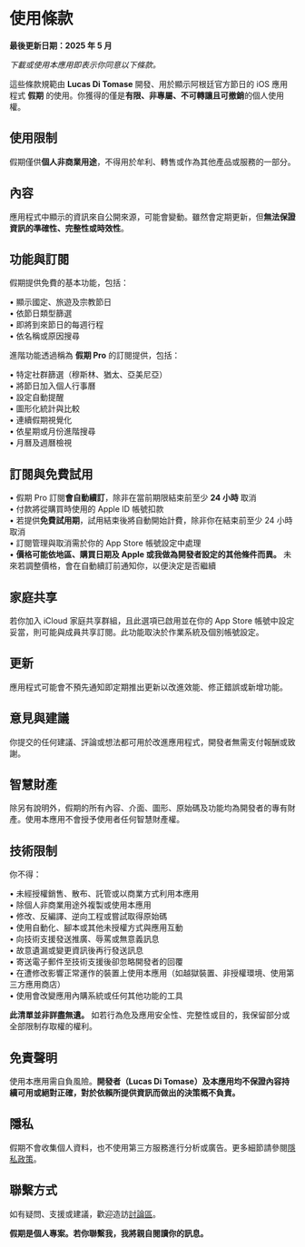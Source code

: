 # 使用條款  
  
**最後更新日期：2025 年 5 月**  
  
*下載或使用本應用即表示你同意以下條款。*  
  
這些條款規範由 **Lucas Di Tomase** 開發、用於顯示阿根廷官方節日的 iOS 應用程式 **假期** 的使用。你獲得的僅是**有限、非專屬、不可轉讓且可撤銷**的個人使用權。  
  
## 使用限制  
  
假期僅供**個人非商業用途**，不得用於牟利、轉售或作為其他產品或服務的一部分。  
  
## 內容  
  
應用程式中顯示的資訊來自公開來源，可能會變動。雖然會定期更新，但**無法保證資訊的準確性、完整性或時效性**。  
  
## 功能與訂閱  
  
假期提供免費的基本功能，包括：  
  
• 顯示國定、旅遊及宗教節日  
• 依節日類型篩選  
• 即將到來節日的每週行程  
• 依名稱或原因搜尋  
  
進階功能透過稱為 **假期 Pro** 的訂閱提供，包括：  
  
• 特定社群篩選（穆斯林、猶太、亞美尼亞）  
• 將節日加入個人行事曆  
• 設定自動提醒  
• 圖形化統計與比較  
• 連續假期視覺化  
• 依星期或月份進階搜尋  
• 月曆及週曆檢視  
  
## 訂閱與免費試用  
  
• 假期 Pro 訂閱**會自動續訂**，除非在當前期限結束前至少 **24 小時** 取消  
• 付款將從購買時使用的 Apple ID 帳號扣款  
• 若提供**免費試用期**，試用結束後將自動開始計費，除非你在結束前至少 24 小時取消  
• 訂閱管理與取消需於你的 App Store 帳號設定中處理  
• **價格可能依地區、購買日期及 Apple 或我做為開發者設定的其他條件而異。** 未來若調整價格，會在自動續訂前通知你，以便決定是否繼續  
  
## 家庭共享  
  
若你加入 iCloud 家庭共享群組，且此選項已啟用並在你的 App Store 帳號中設定妥當，則可能與成員共享訂閱。此功能取決於作業系統及個別帳號設定。  
  
## 更新  
  
應用程式可能會不預先通知即定期推出更新以改進效能、修正錯誤或新增功能。  
  
## 意見與建議  
  
你提交的任何建議、評論或想法都可用於改進應用程式，開發者無需支付報酬或致謝。  
  
## 智慧財產  
  
除另有說明外，假期的所有內容、介面、圖形、原始碼及功能均為開發者的專有財產。使用本應用不會授予使用者任何智慧財產權。  
  
## 技術限制  
  
你不得：  
  
• 未經授權銷售、散布、託管或以商業方式利用本應用  
• 除個人非商業用途外複製或使用本應用  
• 修改、反編譯、逆向工程或嘗試取得原始碼  
• 使用自動化、腳本或其他未授權方式與應用互動  
• 向技術支援發送推廣、辱罵或無意義訊息  
• 故意遺漏或變更資訊後再行發送訊息  
• 寄送電子郵件至技術支援後卻忽略開發者的回覆  
• 在遭修改影響正常運作的裝置上使用本應用（如越獄裝置、非授權環境、使用第三方應用商店）  
• 使用會改變應用內購系統或任何其他功能的工具  
  
**此清單並非詳盡無遺。** 如若行為危及應用安全性、完整性或目的，我保留部分或全部限制存取權的權利。  
  
## 免責聲明  
  
使用本應用需自負風險。**開發者（Lucas Di Tomase）及本應用均不保證內容持續可用或絕對正確，對於依賴所提供資訊而做出的決策概不負責。**  
  
## 隱私  
  
假期不會收集個人資料，也不使用第三方服務進行分析或廣告。更多細節請參閱[隱私政策](https://lucasditomase.github.io/feriados/zh-Hant/privacy-policy)。  
  
## 聯繫方式  
  
如有疑問、支援或建議，歡迎造訪[討論區](https://github.com/lucasditomase/feriados/discussions)。  
  
**假期是個人專案。若你聯繫我，我將親自閱讀你的訊息。**  
